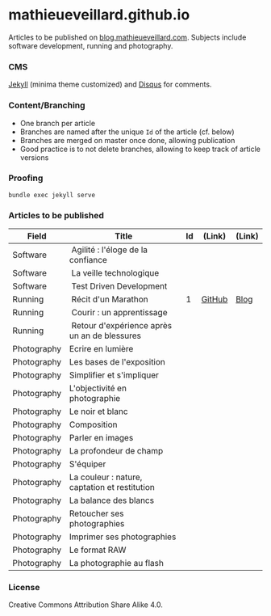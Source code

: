 # mathieueveillard.github.io
Articles to be published on [blog.mathieueveillard.com](http://blog.mathieueveillard.com). Subjects include software development, running and photography.


### CMS
[Jekyll](https://github.com/jekyll/jekyll) (minima theme customized) and [Disqus](https://disqus.com/) for comments.


### Content/Branching
* One branch per article
* Branches are named after the unique `Id` of the article (cf. below)
* Branches are merged on master once done, allowing publication
* Good practice is to not delete branches, allowing to keep track of article versions


### Proofing
`bundle exec jekyll serve`


### Articles to be published
Field | Title | Id | (Link) | (Link)
------|-------|----|--------|-------
Software | Agilité : l'éloge de la confiance | | |
Software | La veille technologique | | |
Software | Test Driven Development | | |
Running | Récit d'un Marathon | 1 | [GitHub](https://github.com/mathieueveillard/mathieueveillard.github.io/blob/1/_posts/2017-08-06-Recit-d-un-marathon.md) | [Blog](http://blog.mathieueveillard.com/running/2017/08/06/Recit-d-un-marathon.html)
Running | Courir : un apprentissage | | |
Running | Retour d'expérience après un an de blessures | | |
Photography | Ecrire en lumière | | |
Photography | Les bases de l'exposition | | |
Photography | Simplifier et s'impliquer | | |
Photography | L'objectivité en photographie | | |
Photography | Le noir et blanc | | |
Photography | Composition | | |
Photography | Parler en images | | |
Photography | La profondeur de champ | | |
Photography | S'équiper | | |
Photography | La couleur : nature, captation et restitution | | |
Photography | La balance des blancs | | |
Photography | Retoucher ses photographies | | |
Photography | Imprimer ses photographies | | |
Photography | Le format RAW | | |
Photography | La photographie au flash | | |


### License
Creative Commons Attribution Share Alike 4.0.
